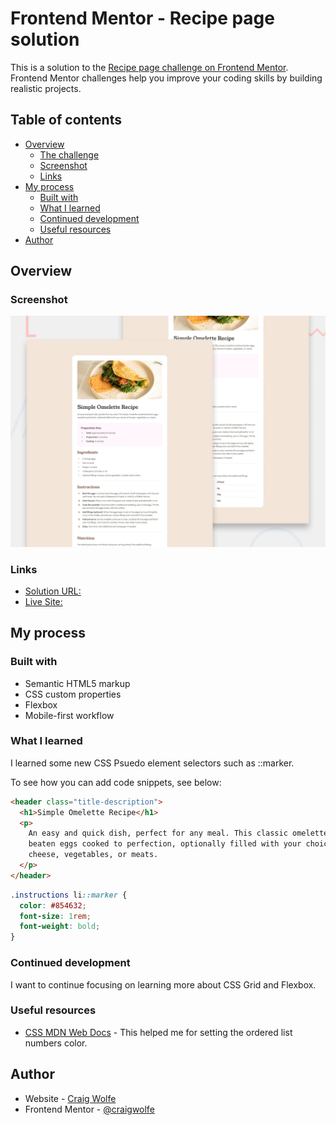 # Frontend Mentor - Recipe page solution

This is a solution to the [Recipe page challenge on Frontend Mentor](https://www.frontendmentor.io/challenges/recipe-page-KiTsR8QQKm). Frontend Mentor challenges help you improve your coding skills by building realistic projects.

## Table of contents

- [Overview](#overview)
  - [The challenge](#the-challenge)
  - [Screenshot](#screenshot)
  - [Links](#links)
- [My process](#my-process)
  - [Built with](#built-with)
  - [What I learned](#what-i-learned)
  - [Continued development](#continued-development)
  - [Useful resources](#useful-resources)
- [Author](#author)

## Overview

### Screenshot

![](./design/desktop-preview.jpg)

### Links

- [Solution URL:](https://www.frontendmentor.io/solutions/recipe-page-responsive-mobile-design-dv-LZidm2i)
- [Live Site:](https://craigwolfe.github.io/Recipe-page-challenge/)

## My process

### Built with

- Semantic HTML5 markup
- CSS custom properties
- Flexbox
- Mobile-first workflow

### What I learned

I learned some new CSS Psuedo element selectors such as ::marker.

To see how you can add code snippets, see below:

```html
<header class="title-description">
  <h1>Simple Omelette Recipe</h1>
  <p>
    An easy and quick dish, perfect for any meal. This classic omelette combines
    beaten eggs cooked to perfection, optionally filled with your choice of
    cheese, vegetables, or meats.
  </p>
</header>
```

```css
.instructions li::marker {
  color: #854632;
  font-size: 1rem;
  font-weight: bold;
}
```

### Continued development

I want to continue focusing on learning more about CSS Grid and Flexbox.

### Useful resources

- [CSS MDN Web Docs](https://developer.mozilla.org/en-US/docs/Web/CSS/::marker) - This helped me for setting the ordered list numbers color.

## Author

- Website - [Craig Wolfe](https://www.your-site.com)
- Frontend Mentor - [@craigwolfe](https://www.frontendmentor.io/profile/craigwolfe)

